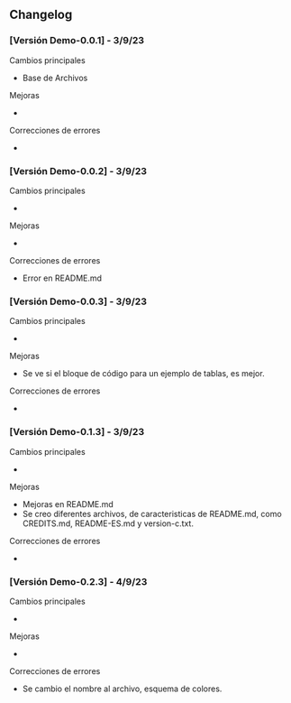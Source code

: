 ## Changelog
### [Versión Demo-0.0.1] - 3/9/23

Cambios principales

- Base de Archivos

Mejoras

-

Correcciones de errores

-

### [Versión Demo-0.0.2] - 3/9/23

Cambios principales

- 

Mejoras

-

Correcciones de errores

- Error en README.md

### [Versión Demo-0.0.3] - 3/9/23

Cambios principales

- 

Mejoras

- Se ve si el bloque de código para un ejemplo de tablas, es mejor.

Correcciones de errores

- 

### [Versión Demo-0.1.3] - 3/9/23

Cambios principales

- 

Mejoras

- Mejoras en README.md
- Se creo diferentes archivos, de caracteristicas de README.md, como CREDITS.md, README-ES.md y version-c.txt.

Correcciones de errores

- 

### [Versión Demo-0.2.3] - 4/9/23

Cambios principales

- 

Mejoras

- 

Correcciones de errores

- Se cambio el nombre al archivo, esquema de colores.
